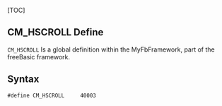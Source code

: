 [TOC]
## CM_HSCROLL Define

`CM_HSCROLL` Is a global definition within the MyFbFramework, part of the freeBasic framework.
## Syntax

```freeBasic
#define CM_HSCROLL     40003
```

